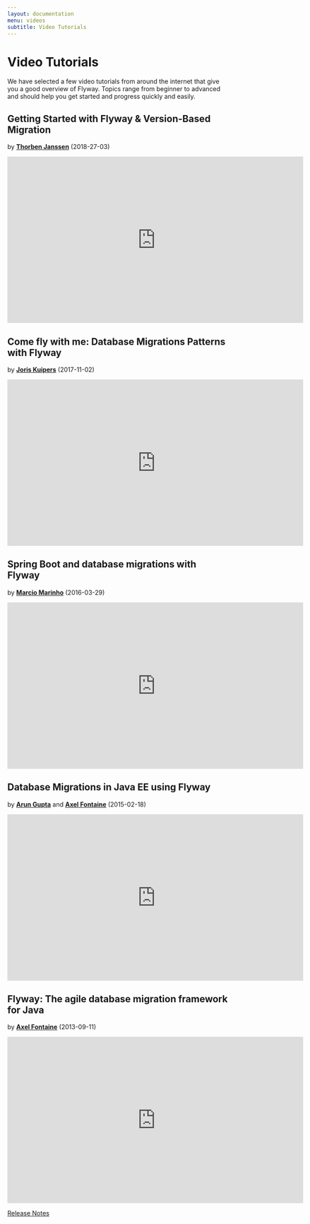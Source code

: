 ```yaml
---
layout: documentation
menu: videos
subtitle: Video Tutorials
---
```

# Video Tutorials

We have selected a few video tutorials from around the internet that give you a good overview of Flyway.
Topics range from beginner to advanced and should help you get started and progress quickly and easily.

## Getting Started with Flyway & Version-Based Migration
by **[Thorben Janssen](https://twitter.com/thjanssen123)** (2018-27-03)
<iframe width="670" height="377" src="https://www.youtube.com/embed/ovG1wgEqE10" frameborder="0" allowfullscreen></iframe>

## Come fly with me: Database Migrations Patterns with Flyway
by **[Joris Kuipers](https://twitter.com/jkuipers)** (2017-11-02)
<iframe width="670" height="377" src="https://www.youtube.com/embed/x7U3zBV5DyQ" frameborder="0" allowfullscreen></iframe>

## Spring Boot and database migrations with Flyway
by **[Marcio Marinho](https://twitter.com/marciomarinho)** (2016-03-29)
<iframe width="670" height="377" src="https://www.youtube.com/embed/_7BuLOCRJc4" frameborder="0" allowfullscreen></iframe>

## Database Migrations in Java EE using Flyway
by **[Arun Gupta](http://blog.arungupta.me/database-migrations-in-javaee-flyway-hanginar6/)** and **[Axel Fontaine](https://twitter.com/axelfontaine)** (2015-02-18)
<iframe width="670" height="377" src="https://www.youtube.com/embed/vPwWQvvBWEg" frameborder="0" allowfullscreen></iframe>

## Flyway: The agile database migration framework for Java
by **[Axel Fontaine](https://twitter.com/axelfontaine)** (2013-09-11)
<iframe src="https://player.vimeo.com/video/74437803" width="670" height="377" frameborder="0" allowfullscreen></iframe>

<p class="next-steps">
    <a class="btn btn-primary" href="/documentation/releaseNotes">Release Notes <i class="fa fa-arrow-right"></i></a>
</p>
